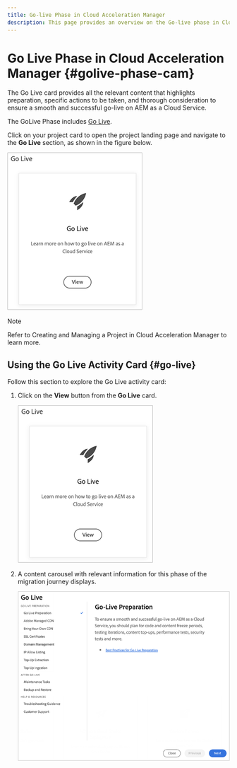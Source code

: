 ```yaml
---
title: Go-live Phase in Cloud Acceleration Manager
description: This page provides an overview on the Go-live phase in Cloud Acceleration Manager.
---
```


# Go Live Phase in Cloud Acceleration Manager {#golive-phase-cam}

The Go Live card provides all the relevant content that highlights preparation, specific actions to be taken, and thorough consideration to ensure a smooth and successful go-live on AEM as a Cloud Service.

The GoLive Phase includes [Go Live](#go-live).

Click on your project card to open the project landing page and navigate to the **Go Live** section, as shown in the figure below.

   ![image](/help/move-to-cloud-service/cloud-acceleration-manager/assets/golive-1.png)

   >[!NOTE]
   >Refer to Creating and Managing a Project in Cloud Acceleration Manager to learn more.


## Using the Go Live Activity Card {#go-live}

Follow this section to explore the Go Live activity card:

1. Click on the **View** button from the **Go Live** card.

   ![image](/help/move-to-cloud-service/cloud-acceleration-manager/assets/golive-1.png)

1. A content carousel with relevant information for this phase of the migration journey displays.

   ![image](/help/move-to-cloud-service/cloud-acceleration-manager/assets/golive-2.png)